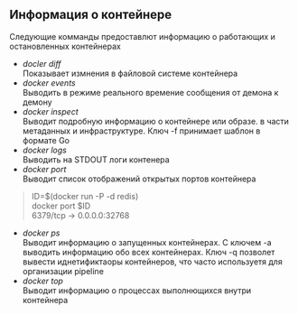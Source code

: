 ## Информация о контейнере
Следующие комманды предоставлют информацию о работающих и остановленных контейнерах
* _docler diff_    
Показывает измнения в файловой системе контейнера
* _docker events_    
Выводить в режиме реального времение сообщения от демона к демону
* _docker inspect_     
Выводит  подробную информацию о контейнере или образе. в части метаданных и инфраструктуре.  Ключ -f принимает шаблон в формате Go
* _docker logs_     
Выводить на STDOUT логи контенера
* _docker port_      
Выводит список отображений открытых портов контейнера
>ID=$(docker run -P -d redis)     
docker port $ID     
      6379/tcp -> 0.0.0.0:32768
* _docker ps_      
Выводит информацию о запущенных контейнерах. С ключем -a  выводить информацию  обо всех контейнерах.   Ключ -q позволет вывести иднетификтаоры контейнеров, что часто используетя для организации pipeline
* _docker top_       
 Выводит информацию о процессах выполнющихся внутри контейнера    
